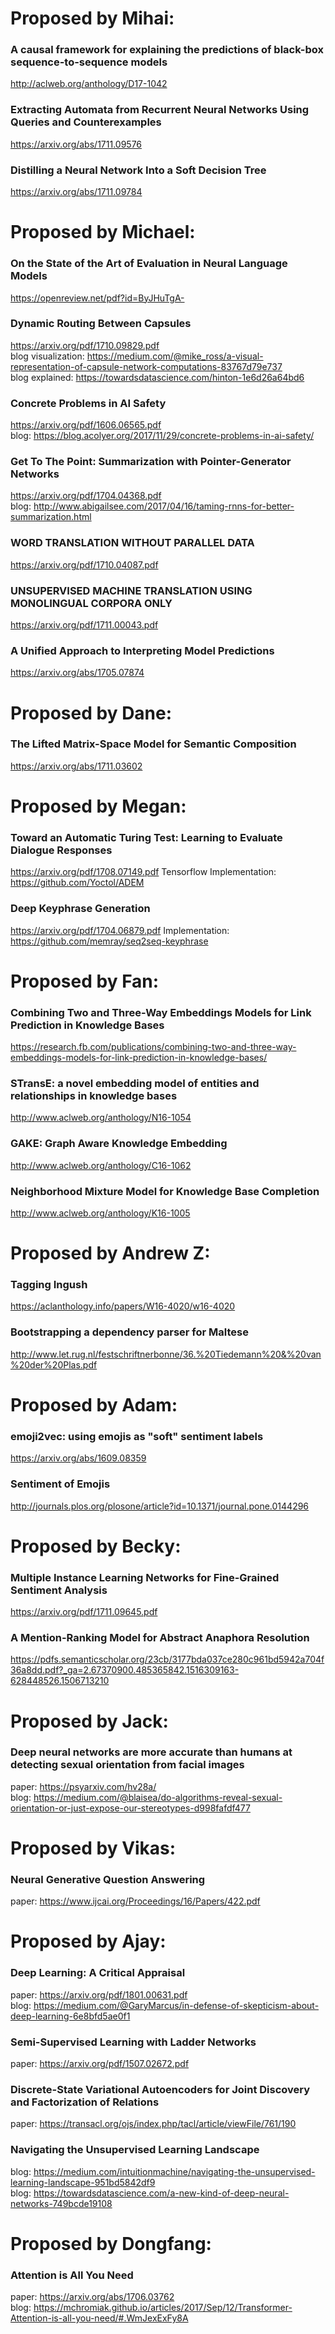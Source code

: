 # Proposed by Mihai:

### A causal framework for explaining the predictions of black-box sequence-to-sequence models
http://aclweb.org/anthology/D17-1042

### Extracting Automata from Recurrent Neural Networks Using Queries and Counterexamples
https://arxiv.org/abs/1711.09576

### Distilling a Neural Network Into a Soft Decision Tree
https://arxiv.org/abs/1711.09784

# Proposed by Michael:

### On the State of the Art of Evaluation in Neural Language Models
https://openreview.net/pdf?id=ByJHuTgA-

### Dynamic Routing Between Capsules
https://arxiv.org/pdf/1710.09829.pdf <br>
blog visualization: https://medium.com/@mike_ross/a-visual-representation-of-capsule-network-computations-83767d79e737 <br>
blog explained: https://towardsdatascience.com/hinton-1e6d26a64bd6

### Concrete Problems in AI Safety
https://arxiv.org/pdf/1606.06565.pdf <br>
blog: https://blog.acolyer.org/2017/11/29/concrete-problems-in-ai-safety/

### Get To The Point: Summarization with Pointer-Generator Networks
https://arxiv.org/pdf/1704.04368.pdf <br>
blog: http://www.abigailsee.com/2017/04/16/taming-rnns-for-better-summarization.html

### WORD TRANSLATION WITHOUT PARALLEL DATA
https://arxiv.org/pdf/1710.04087.pdf
### UNSUPERVISED MACHINE TRANSLATION USING MONOLINGUAL CORPORA ONLY
https://arxiv.org/pdf/1711.00043.pdf

### A Unified Approach to Interpreting Model Predictions
https://arxiv.org/abs/1705.07874

# Proposed by Dane:

### The Lifted Matrix-Space Model for Semantic Composition
https://arxiv.org/abs/1711.03602

# Proposed by Megan:

### Toward an Automatic Turing Test: Learning to Evaluate Dialogue Responses
https://arxiv.org/pdf/1708.07149.pdf
Tensorflow Implementation: https://github.com/Yoctol/ADEM

### Deep Keyphrase Generation
https://arxiv.org/pdf/1704.06879.pdf
Implementation: https://github.com/memray/seq2seq-keyphrase

# Proposed by Fan:
### Combining Two and Three-Way Embeddings Models for Link Prediction in Knowledge Bases

https://research.fb.com/publications/combining-two-and-three-way-embeddings-models-for-link-prediction-in-knowledge-bases/
### STransE: a novel embedding model of entities and relationships in knowledge bases
http://www.aclweb.org/anthology/N16-1054
### GAKE: Graph Aware Knowledge Embedding
http://www.aclweb.org/anthology/C16-1062
### Neighborhood Mixture Model for Knowledge Base Completion
http://www.aclweb.org/anthology/K16-1005

# Proposed by Andrew Z:
### Tagging Ingush
https://aclanthology.info/papers/W16-4020/w16-4020
### Bootstrapping a dependency parser for Maltese
http://www.let.rug.nl/festschriftnerbonne/36.%20Tiedemann%20&%20van%20der%20Plas.pdf

# Proposed by Adam:
### emoji2vec: using emojis as "soft" sentiment labels
https://arxiv.org/abs/1609.08359
### Sentiment of Emojis
http://journals.plos.org/plosone/article?id=10.1371/journal.pone.0144296

# Proposed by Becky:

### Multiple Instance Learning Networks for Fine-Grained Sentiment Analysis
https://arxiv.org/pdf/1711.09645.pdf

### A Mention-Ranking Model for Abstract Anaphora Resolution
https://pdfs.semanticscholar.org/23cb/3177bda037ce280c961bd5942a704f36a8dd.pdf?_ga=2.67370900.485365842.1516309163-628448526.1506713210

# Proposed by Jack:

### Deep neural networks are more accurate than humans at detecting sexual orientation from facial images
paper: https://psyarxiv.com/hv28a/ <br>
blog: https://medium.com/@blaisea/do-algorithms-reveal-sexual-orientation-or-just-expose-our-stereotypes-d998fafdf477 <br>

# Proposed by Vikas:
### Neural Generative Question Answering
paper: https://www.ijcai.org/Proceedings/16/Papers/422.pdf 

# Proposed by Ajay:
### Deep Learning: A Critical Appraisal 
paper: https://arxiv.org/pdf/1801.00631.pdf <br>
blog: https://medium.com/@GaryMarcus/in-defense-of-skepticism-about-deep-learning-6e8bfd5ae0f1

### Semi-Supervised Learning with Ladder Networks
paper: https://arxiv.org/pdf/1507.02672.pdf 

### Discrete-State Variational Autoencoders for Joint Discovery and Factorization of Relations
paper: https://transacl.org/ojs/index.php/tacl/article/viewFile/761/190

### Navigating the Unsupervised Learning Landscape
blog: https://medium.com/intuitionmachine/navigating-the-unsupervised-learning-landscape-951bd5842df9 <br>
blog: https://towardsdatascience.com/a-new-kind-of-deep-neural-networks-749bcde19108

# Proposed by Dongfang:
### Attention is All You Need
paper: https://arxiv.org/abs/1706.03762 <br>
blog: https://mchromiak.github.io/articles/2017/Sep/12/Transformer-Attention-is-all-you-need/#.WmJexExFy8A
